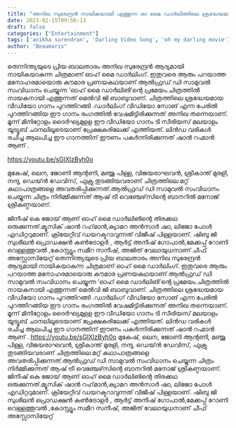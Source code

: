 ```yaml
---
title: "അനിഖ സുരേന്ദ്രൻ നായികയായി എത്തുന്ന ഓ മൈ ഡാർലിങ്ങിലെ ശ്രദ്ധേയമായ വീഡിയോ ഗാനം"
date: 2023-02-15T09:56:13
draft: false
categories: ["Entertainment"]
tags: ['anikha surendran', 'Darling Video Song', 'oh my darling movie']
author: "Beaumaris"
---
```


തെന്നിന്ത്യയുടെ പ്രിയ ബാലതാരം അനിഖ സുരേന്ദ്രൻ ആദ്യമായി നായികയാകുന്ന ചിത്രമാണ് ഓഹ് മൈ ഡാർലിംഗ്. ഇതുവരെ ആരും പറയാത്ത മനോഹരമായൊരു കൗമാര പ്രണയകഥയാണ് ആൽഫ്രഡ് ഡി സാമുവൽ സംവിധാനം ചെയ്യുന്ന ‘ഓഹ് മൈ ഡാർലിങി’ന്റെ പ്രമേയം.ചിത്രത്തിൽ നായകനായി എത്തുന്നത് മെൽവി ജി ബാബുവാണ്. ചിത്രത്തിലെ ശ്രദ്ധേയമായ വീഡിയോ ഗാനം പുറത്തിറങ്ങി .ഡാർലിംഗ് വീഡിയോ സോങ് എന്ന പേരിൽ പുറത്തിറങ്ങിയ ഈ ഗാനം രംഗത്തിൽ വേഷമിട്ടിരിക്കുന്നത് അനിഖ തന്നെയാണ്. മൂന്ന് മിനിറ്റോളം ദൈർഘ്യമുളള ഈ വീഡിയോ ഗാനം ടി സീരിയസ് മലയാളം യൂട്യൂബ് ചാനലിലൂടെയാണ് പ്രേക്ഷകരിലേക്ക് എത്തിയത്. ലിൻഡ വരികൾ രചിച്ച ആലപിച്ച ഈ ഗാനത്തിന് ഈണം പകർന്നിരിക്കുന്നത് ഷാൻ റഹ്മാൻ ആണ് .

https://youtu.be/sGIXlzByh0o

മുകേഷ്, ലെന, ജോണി ആന്റണി, മഞ്ജു പിള്ള, വിജയരാഘവന്‍, ശ്രീകാന്ത് മുരളി, നന്ദു, ഡെയ്ന്‍ ഡേവിസ്, ഫുക്രു തുടങ്ങിയവരാണ് ചിത്രത്തിലെ മറ്റ് കഥാപാത്രങ്ങളെ അവതരിപ്പിക്കുന്നത്.ആൽഫ്രഡ് ഡി സാമുവൽ സംവിധാനം ചെയ്യുന്ന ചിത്രം നിർമ്മിക്കുന്നത് ആഷ് ട്രീ വെഞ്ചേഴ്‌സിന്റെ ബാനറിൽ മനോജ് ശ്രീകണ്ഠയാണ്.

ജിനീഷ് കെ ജോയ് ആണ് ഓഹ് മൈ ഡാർലിങിന്റെ തിരക്കഥ ഒരുക്കുന്നത്.മ്യൂസിക് ഷാൻ റഹ്‌മാൻ,ക്യാമറ അൻസാർ ഷാ, ലിജോ പോൾ എഡിറ്ററുമാണ്. ക്രിയേറ്റീവ് ഡയറക്ടറാവുന്നത് വിജീഷ് പിള്ളയാണ്. ഷിബു ജി സുശീലൻ പ്രൊഡക്ഷൻ കൺട്രോളർ , ആർട്ട് അനീഷ് ഗോപാൽ,മേക്കപ്പ് റോണി വെള്ളത്തൂവൽ ,കോസ്റ്റ്യൂം സമീറ സനീഷ്, അജിത് വേലായുധനാണ് ചീഫ് അസ്സോസിയേറ്റ്
തെന്നിന്ത്യയുടെ പ്രിയ ബാലതാരം അനിഖ സുരേന്ദ്രൻ ആദ്യമായി നായികയാകുന്ന ചിത്രമാണ് ഓഹ് മൈ ഡാർലിംഗ്. ഇതുവരെ ആരും പറയാത്ത മനോഹരമായൊരു കൗമാര പ്രണയകഥയാണ് ആൽഫ്രഡ് ഡി സാമുവൽ സംവിധാനം ചെയ്യുന്ന ‘ഓഹ് മൈ ഡാർലിങി’ന്റെ പ്രമേയം.ചിത്രത്തിൽ നായകനായി എത്തുന്നത് മെൽവി ജി ബാബുവാണ്. ചിത്രത്തിലെ ശ്രദ്ധേയമായ വീഡിയോ ഗാനം പുറത്തിറങ്ങി .ഡാർലിംഗ് വീഡിയോ സോങ് എന്ന പേരിൽ പുറത്തിറങ്ങിയ ഈ ഗാനം രംഗത്തിൽ വേഷമിട്ടിരിക്കുന്നത് അനിഖ തന്നെയാണ്. മൂന്ന് മിനിറ്റോളം ദൈർഘ്യമുളള ഈ വീഡിയോ ഗാനം ടി സീരിയസ് മലയാളം യൂട്യൂബ് ചാനലിലൂടെയാണ് പ്രേക്ഷകരിലേക്ക് എത്തിയത്. ലിൻഡ വരികൾ രചിച്ച ആലപിച്ച ഈ ഗാനത്തിന് ഈണം പകർന്നിരിക്കുന്നത് ഷാൻ റഹ്മാൻ ആണ് . https://youtu.be/sGIXlzByh0o മുകേഷ്, ലെന, ജോണി ആന്റണി, മഞ്ജു പിള്ള, വിജയരാഘവന്‍, ശ്രീകാന്ത് മുരളി, നന്ദു, ഡെയ്ന്‍ ഡേവിസ്, ഫുക്രു തുടങ്ങിയവരാണ് ചിത്രത്തിലെ മറ്റ് കഥാപാത്രങ്ങളെ അവതരിപ്പിക്കുന്നത്.ആൽഫ്രഡ് ഡി സാമുവൽ സംവിധാനം ചെയ്യുന്ന ചിത്രം നിർമ്മിക്കുന്നത് ആഷ് ട്രീ വെഞ്ചേഴ്‌സിന്റെ ബാനറിൽ മനോജ് ശ്രീകണ്ഠയാണ്. ജിനീഷ് കെ ജോയ് ആണ് ഓഹ് മൈ ഡാർലിങിന്റെ തിരക്കഥ ഒരുക്കുന്നത്.മ്യൂസിക് ഷാൻ റഹ്‌മാൻ,ക്യാമറ അൻസാർ ഷാ, ലിജോ പോൾ എഡിറ്ററുമാണ്. ക്രിയേറ്റീവ് ഡയറക്ടറാവുന്നത് വിജീഷ് പിള്ളയാണ്. ഷിബു ജി സുശീലൻ പ്രൊഡക്ഷൻ കൺട്രോളർ , ആർട്ട് അനീഷ് ഗോപാൽ,മേക്കപ്പ് റോണി വെള്ളത്തൂവൽ ,കോസ്റ്റ്യൂം സമീറ സനീഷ്, അജിത് വേലായുധനാണ് ചീഫ് അസ്സോസിയേറ്റ്
